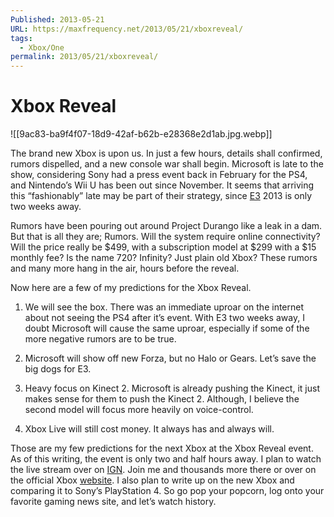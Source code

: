 ```yaml
---
Published: 2013-05-21
URL: https://maxfrequency.net/2013/05/21/xboxreveal/
tags:
  - Xbox/One
permalink: 2013/05/21/xboxreveal/
---
```

# Xbox Reveal

![[9ac83-ba9f4f07-18d9-42af-b62b-e28368e2d1ab.jpg.webp]]

The brand new Xbox is upon us. In just a few hours, details shall confirmed, rumors dispelled, and a new console war shall begin. Microsoft is late to the show, considering Sony had a press event back in February for the PS4, and Nintendo’s Wii U has been out since November. It seems that arriving this “fashionably” late may be part of their strategy, since [E3](http://www.e3expo.com/) 2013 is only two weeks away.

Rumors have been pouring out around Project Durango like a leak in a dam. But that is all they are; Rumors. Will the system require online connectivity? Will the price really be $499, with a subscription model at $299 with a $15 monthly fee? Is the name 720? Infinity? Just plain old Xbox? These rumors and many more hang in the air, hours before the reveal.

Now here are a few of my predictions for the Xbox Reveal.

1) We will see the box. There was an immediate uproar on the internet about not seeing the PS4 after it’s event. With E3 two weeks away, I doubt Microsoft will cause the same uproar, especially if some of the more negative rumors are to be true.

2) Microsoft will show off new Forza, but no Halo or Gears. Let’s save the big dogs for E3.

3) Heavy focus on Kinect 2. Microsoft is already pushing the Kinect, it just makes sense for them to push the Kinect 2. Although, I believe the second model will focus more heavily on voice-control.

4) Xbox Live will still cost money. It always has and always will.

Those are my few predictions for the next Xbox at the Xbox Reveal event. As of this writing, the event is only two and half hours away. I plan to watch the live stream over on [IGN](http://www.ign.com/articles/2013/05/08/watch-the-xbox-reveal-event-live-on-ign). Join me and thousands more there or over on the official Xbox [website](http://www.xbox.com/en-US/hub/reveal). I also plan to write up on the new Xbox and comparing it to Sony’s PlayStation 4. So go pop your popcorn, log onto your favorite gaming news site, and let’s watch history.
